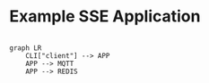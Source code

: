 # Example SSE Application
```mermaid

graph LR
    CLI["client"] --> APP
    APP --> MQTT
    APP --> REDIS
```